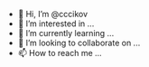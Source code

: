 - 👋 Hi, I’m @cccikov
- 👀 I’m interested in ...
- 🌱 I’m currently learning ...
- 💞️ I’m looking to collaborate on ...
- 📫 How to reach me ...

<!---
cccikov/cccikov is a ✨ special ✨ repository because its `README.md` (this file) appears on your GitHub profile.
You can click the Preview link to take a look at your changes.
--->
